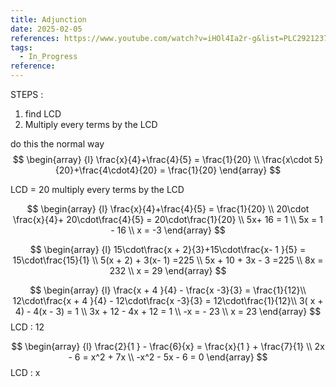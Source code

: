```yaml
---
title: Adjunction
date: 2025-02-05
references: https://www.youtube.com/watch?v=iHOl4Ia2r-g&list=PLC292123722B1B450&index=14
tags:
  - In_Progress
reference:
---
```

STEPS :  
1.  find LCD
2. Multiply every terms by the LCD 


do this the normal way  
$$
\begin{array} {l}
 \frac{x}{4}+\frac{4}{5}   = \frac{1}{20} \\
 \frac{x\cdot 5}{20}+\frac{4\cdot4}{20}   = \frac{1}{20}
\end{array} 
$$


LCD  = 20 
multiply every terms by the LCD 

$$
\begin{array} {l}
 \frac{x}{4}+\frac{4}{5}   = \frac{1}{20} \\
20\cdot \frac{x}{4}+ 20\cdot\frac{4}{5}   =  20\cdot\frac{1}{20} \\ 
5x+ 16  =  1  \\
5x =  1 - 16 \\
x  =  -3  
\end{array} 
$$

$$
\begin{array} {l}
 15\cdot\frac{x +  2}{3}+15\cdot\frac{x- 1 }{5}   = 15\cdot\frac{15}{1} \\
  5(x +  2) + 3(x- 1)    =225  \\
5x  + 10   + 3x  - 3      =225  \\
8x   =  232 \\
x  = 29 
\end{array} 
$$


$$
\begin{array} {l}
\frac{x +  4 }{4}   -  \frac{x -3}{3}  = \frac{1}{12}\\
12\cdot\frac{x +  4 }{4}   -  12\cdot\frac{x -3}{3}  = 12\cdot\frac{1}{12}\\
3( x + 4)  -  4(x   - 3)    = 1   \\
3x  +  12  - 4x   + 12  = 1   \\
-x  = -  23 \\
x = 23
\end{array} 
$$
LCD  :  12



$$
\begin{array} {l}
\frac{2}{1 }  - \frac{6}{x}  =  \frac{x}{1 }  + \frac{7}{1} \\
2x   -  6  =  x^2  + 7x   \\
-x^2   -   5x   -  6  =  0   
\end{array}
$$
LCD : x  